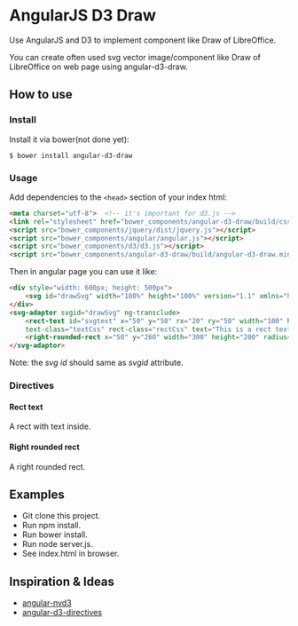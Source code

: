 AngularJS D3 Draw
===============

Use AngularJS and D3 to implement component like Draw of LibreOffice.

You can create often used svg vector image/component like Draw of LibreOffice on web page using angular-d3-draw.

## How to use

### Install

Install it via bower(not done yet):
	
    $ bower install angular-d3-draw
	

### Usage

Add dependencies to the `<head>` section of your index html:
```html
<meta charset="utf-8">  <!-- it's important for d3.js -->
<link rel="stylesheet" href="bower_components/angular-d3-draw/build/css/angular-d3-draw.css">
<script src="bower_components/jquery/dist/jquery.js"></script>
<script src="bower_components/angular/angular.js"></script>
<script src="bower_components/d3/d3.js"></script>
<script src="bower_components/angular-d3-draw/build/angular-d3-draw.min.js"></script>
```

Then in angular page you can use it like:
```html
<div style="width: 600px; height: 500px">
    <svg id="drawSvg" width="100%" height="100%" version="1.1" xmlns="http://www.w3.org/2000/svg"></svg>
</div>
<svg-adaptor svgid="drawSvg" ng-transclude>
    <rect-text id="svgtext" x="50" y="50" rx="20" ry="50" width="100" height="50" style="fill:#fc0;"
    text-class="textCss" rect-class="rectCss" text="This is a rect text component."></rect-text>
    <right-rounded-rect x="50" y="260" width="300" height="200" radius="100"></right-rounded-rect>
</svg-adaptor>
```

Note: the *svg id* should same as *svgid* attribute.

### Directives

#### Rect text

A rect with text inside.

#### Right rounded rect

A right rounded rect.

## Examples

* Git clone this project.
* Run npm install.
* Run bower install.
* Run node server.js.
* See index.html in browser.

## Inspiration & Ideas

* [angular-nvd3](https://github.com/krispo/angular-nvd3)
* [angular-d3-directives](https://github.com/kontera-technologies/angular-d3-directives)
